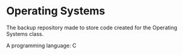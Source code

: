 # Operating Systems

The backup repository made to store code created for the Operating Systems class.

A programming language: C
